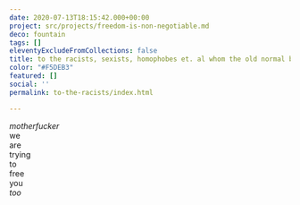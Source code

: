 ```yaml
---
date: 2020-07-13T18:15:42.000+00:00
project: src/projects/freedom-is-non-negotiable.md
deco: fountain
tags: []
eleventyExcludeFromCollections: false
title: to the racists, sexists, homophobes et. al whom the old normal benefitted
color: "#F5DEB3"
featured: []
social: ''
permalink: to-the-racists/index.html

---
```

_motherfucker_  
we  
are  
trying  
to  
free  
you  
_too_